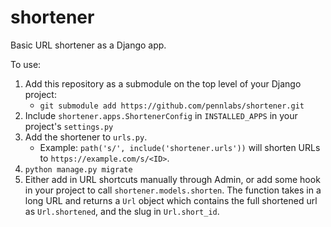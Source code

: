# shortener

Basic URL shortener as a Django app.

To use:
1. Add this repository as a submodule on the top level of your Django project:
    - `git submodule add https://github.com/pennlabs/shortener.git`
2. Include `shortener.apps.ShortenerConfig` in `INSTALLED_APPS` in your project's `settings.py`
3. Add the shortener to `urls.py`.
    - Example: `path('s/', include('shortener.urls'))` will shorten URLs to `https://example.com/s/<ID>`.
4. `python manage.py migrate`
5. Either add in URL shortcuts manually through Admin, or add some hook in your project to call `shortener.models.shorten`.
The function takes in a long URL and returns a `Url` object which contains the full shortened url as `Url.shortened`, and the slug in `Url.short_id`.